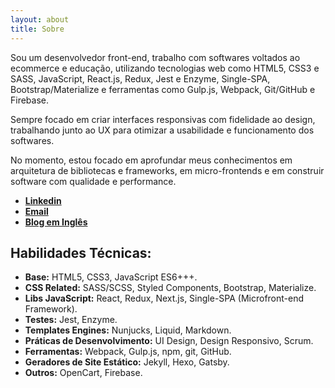 ```yaml
---
layout: about
title: Sobre
---
```


Sou um desenvolvedor front-end, trabalho com softwares voltados ao ecommerce e educação, utilizando tecnologias web como HTML5, CSS3 e SASS, JavaScript, React.js, Redux, Jest e Enzyme, Single-SPA, Bootstrap/Materialize e ferramentas como Gulp.js, Webpack, Git/GitHub e Firebase.

Sempre focado em criar interfaces responsivas com fidelidade ao design, trabalhando junto ao UX para otimizar a usabilidade e funcionamento dos softwares.

No momento, estou focado em aprofundar meus conhecimentos em arquitetura de bibliotecas e frameworks, em micro-frontends e em construir software com qualidade e performance.  


- [**Linkedin**](https://www.linkedin.com/in/felipegdasilva/)
- [**Email**](mailto:felipegdas07@gmail.com)
- [**Blog em Inglês**](https://dev.to/felipegs)

## Habilidades Técnicas:

- **Base:** HTML5, CSS3, JavaScript ES6+++.
- **CSS Related:** SASS/SCSS, Styled Components, Bootstrap, Materialize.
- **Libs JavaScript:** React, Redux, Next.js, Single-SPA (Microfront-end Framework).
- **Testes:** Jest, Enzyme.
- **Templates Engines:** Nunjucks, Liquid, Markdown.
- **Práticas de Desenvolvimento:** UI Design, Design Responsivo, Scrum.
- **Ferramentas:** Webpack, Gulp.js, npm, git, GitHub.
- **Geradores de Site Estático:** Jekyll, Hexo, Gatsby.
- **Outros:** OpenCart, Firebase.